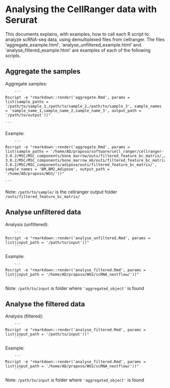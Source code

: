 # Analysing the CellRanger data with Serurat


This documents explains, with examples, how to call each R script to analyze scRNA-seq data, using demultiplexed files from cellranger.
The files 'aggregate_example.html', 'analyse_unfiltered_example.html' and 'analyse_filtered_example.html' are examples of each of the following scripts.

## Aggregate the samples

Aggregate samples:

		```
    Rscript -e "rmarkdown::render('aggregate.Rmd', params = list(sample_paths = '/path/to/sample_1,/path/to/sample_2,/path/to/sample_3', sample_names = 'sample_name_1,sample_name_2,sample_name_3', output_path = '/path/to/output'))"

    ```

Example:

		```
    Rscript -e "rmarkdown::render('aggregate.Rmd', params = list(sample_paths = '/home/AD/praposo/software/cell_ranger/cellranger-3.0.2/MSC/MSC_components/bone_marrow/outs/filtered_feature_bc_matrix/,/home/AD/praposo/software/cell_ranger/cellranger-3.0.2/MSC/MSC_components/bone_marrow_mb/outs/filtered_feature_bc_matrix/,/home/AD/praposo/software/cell_ranger/cellranger-3.0.2/MSC/MSC_components/adipose/outs/filtered_feature_bc_matrix/', sample_names = 'BM,BM2,Adipose', output_path = '/home/AD/praposo/WGS/'))"

    ```

Note: ```/path/to/sample/``` is the cellranger output folder ```/outs/filtered_feature_bc_matrix/```

## Analyse unfiltered data

Analysis (unfiltered):

		```
    Rscript -e "rmarkdown::render('analyse_unfiltered.Rmd', params = list(input_path = '/path/to/input'))"
		```

Example:

		```
    Rscript -e "rmarkdown::render('analyse_filtered.Rmd', params = list(input_path = '/home/AD/praposo/WGS/scRNA_nextflow/'))"
		```

Note: ```/path/to/input``` is folder where ```'aggregated_object'``` is found

## Analyse the filtered data

Analysis (filtered):

		```
    Rscript -e "rmarkdown::render('analyse_filtered.Rmd', params = list(input_path = '/path/to/input'))"
		```

Example:

		```
    Rscript -e "rmarkdown::render('analyse_filtered.Rmd', params = list(input_path = '/home/AD/praposo/WGS/scRNA_nextflow/'))"
		```

Note: ```/path/to/input``` is folder where ```'aggregated_object'``` is found
